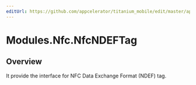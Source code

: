 ```yaml
---
editUrl: https://github.com/appcelerator/titanium_mobile/edit/master/apidoc/NfcNDEFTag.yml
---
```

# Modules.Nfc.NfcNDEFTag

<TypeHeader/>

## Overview

It provide the interface for NFC Data Exchange Format (NDEF) tag.

<ApiDocs/>
